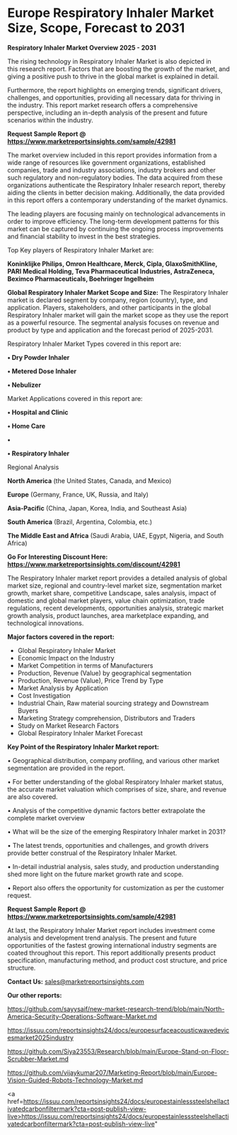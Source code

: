 # Europe Respiratory Inhaler Market Size, Scope, Forecast to 2031

<Strong> Respiratory Inhaler Market Overview 2025 - 2031</strong>

The rising technology in Respiratory Inhaler Market is also depicted in this research report. Factors that are boosting the growth of the market, and giving a positive push to thrive in the global market is explained in detail.

Furthermore, the report highlights on emerging trends, significant drivers, challenges, and opportunities, providing all necessary data for thriving in the industry. This report market research offers a comprehensive perspective, including an in-depth analysis of the present and future scenarios within the industry.

<strong>Request Sample Report @ <a href=https://www.marketreportsinsights.com/sample/42981>https://www.marketreportsinsights.com/sample/42981</a></strong>

The market overview included in this report provides information from a wide range of resources like government organizations, established companies, trade and industry associations, industry brokers and other such regulatory and non-regulatory bodies. The data acquired from these organizations authenticate the Respiratory Inhaler research report, thereby aiding the clients in better decision making. Additionally, the data provided in this report offers a contemporary understanding of the market dynamics.

The leading players are focusing mainly on technological advancements in order to improve efficiency. The long-term development patterns for this market can be captured by continuing the ongoing process improvements and financial stability to invest in the best strategies.

Top Key players of Respiratory Inhaler Market are:

<strong>Koninklijke Philips, Omron Healthcare, Merck, Cipla, GlaxoSmithKline, PARI Medical Holding, Teva Pharmaceutical Industries, AstraZeneca, Beximco Pharmaceuticals, Boehringer Ingelheim</strong>

<strong><b>Global Respiratory Inhaler Market Scope and Size:</b></strong>
The Respiratory Inhaler market is declared segment by company, region (country), type, and application. Players, stakeholders, and other participants in the global Respiratory Inhaler market will gain the market scope as they use the report as a powerful resource. The segmental analysis focuses on revenue and product by type and application and the forecast period of 2025-2031.

Respiratory Inhaler Market Types covered in this report are:

<strong>•  Dry Powder Inhaler

•  Metered Dose Inhaler

•  Nebulizer</strong>

Market Applications covered in this report are:

<strong>•  Hospital and Clinic

•  Home Care

•  

•  Respiratory Inhaler</strong> 

Regional Analysis

<strong>North America</strong> (the United States, Canada, and Mexico)

<strong>Europe</strong> (Germany, France, UK, Russia, and Italy)

<strong>Asia-Pacific</strong> (China, Japan, Korea, India, and Southeast Asia)

<strong>South America</strong> (Brazil, Argentina, Colombia, etc.)

<strong>The Middle East and Africa</strong> (Saudi Arabia, UAE, Egypt, Nigeria, and South Africa)

<strong>Go For Interesting Discount Here: <a href=https://www.marketreportsinsights.com/discount/42981>https://www.marketreportsinsights.com/discount/42981</a></strong>

The Respiratory Inhaler market report provides a detailed analysis of global market size, regional and country-level market size, segmentation market growth, market share, competitive Landscape, sales analysis, impact of domestic and global market players, value chain optimization, trade regulations, recent developments, opportunities analysis, strategic market growth analysis, product launches, area marketplace expanding, and technological innovations.

<strong><b>Major factors covered in the report:</b></strong>
<ul>
  <li>Global Respiratory Inhaler Market </li>
  <li>Economic Impact on the Industry</li>
  <li>Market Competition in terms of Manufacturers</li>
  <li>Production, Revenue (Value) by geographical segmentation</li>
  <li>Production, Revenue (Value), Price Trend by Type</li>
  <li>Market Analysis by Application</li>
  <li>Cost Investigation</li>
  <li>Industrial Chain, Raw material sourcing strategy and Downstream Buyers</li>
  <li>Marketing Strategy comprehension, Distributors and Traders</li>
  <li>Study on Market Research Factors</li>
  <li>Global Respiratory Inhaler Market Forecast</li>
</ul>

<strong><b>Key Point of the Respiratory Inhaler Market report:</b></strong>

• Geographical distribution, company profiling, and various other market segmentation are provided in the report.

• For better understanding of the global Respiratory Inhaler market status, the accurate market valuation which comprises of size, share, and revenue are also covered.

• Analysis of the competitive dynamic factors better extrapolate the complete market overview

• What will be the size of the emerging Respiratory Inhaler market in 2031?

• The latest trends, opportunities and challenges, and growth drivers provide better construal of the Respiratory Inhaler Market.

• In-detail industrial analysis, sales study, and production understanding shed more light on the future market growth rate and scope.

• Report also offers the opportunity for customization as per the customer request.

<strong>Request Sample Report @ <a href=https://www.marketreportsinsights.com/sample/42981>https://www.marketreportsinsights.com/sample/42981</a></strong>

At last, the Respiratory Inhaler Market report includes investment come analysis and development trend analysis. The present and future opportunities of the fastest growing international industry segments are coated throughout this report. This report additionally presents product specification, manufacturing method, and product cost structure, and price structure.

<strong>Contact Us:</strong>
sales@marketreportsinsights.com

<strong>Our other reports:</strong>

<a href=https://github.com/sayysaif/new-market-research-trend/blob/main/North-America-Security-Operations-Software-Market.md>https://github.com/sayysaif/new-market-research-trend/blob/main/North-America-Security-Operations-Software-Market.md</a>

<a href=https://issuu.com/reportsinsights24/docs/europesurfaceacousticwavedevicesmarket2025industry>https://issuu.com/reportsinsights24/docs/europesurfaceacousticwavedevicesmarket2025industry</a>

<a href=https://github.com/Siya23553/Research/blob/main/Europe-Stand-on-Floor-Scrubber-Market.md>https://github.com/Siya23553/Research/blob/main/Europe-Stand-on-Floor-Scrubber-Market.md</a>

<a href=https://github.com/vijaykumar207/Marketing-Report/blob/main/Europe-Vision-Guided-Robots-Technology-Market.md>https://github.com/vijaykumar207/Marketing-Report/blob/main/Europe-Vision-Guided-Robots-Technology-Market.md</a>

<a href=https://issuu.com/reportsinsights24/docs/europestainlesssteelshellactivatedcarbonfiltermark?cta=post-publish-view-live>https://issuu.com/reportsinsights24/docs/europestainlesssteelshellactivatedcarbonfiltermark?cta=post-publish-view-live</a>"
